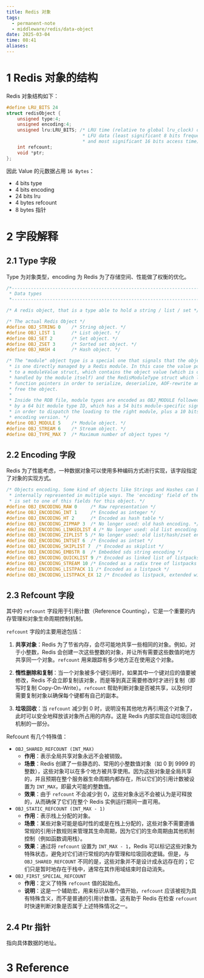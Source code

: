 ```yaml
---
title: Redis 对象
tags:
  - permanent-note
  - middleware/redis/data-object
date: 2025-03-04
time: 08:41
aliases:
---
```

# 1 Redis 对象的结构

Redis 对象结构如下：

```c
#define LRU_BITS 24
struct redisObject {
    unsigned type:4;
    unsigned encoding:4;
    unsigned lru:LRU_BITS; /* LRU time (relative to global lru_clock) or
                            * LFU data (least significant 8 bits frequency
                            * and most significant 16 bits access time). */
    int refcount;
    void *ptr;
};
```

因此 Value 的元数据占用 `16 Bytes`：
* 4 bits type
* 4 bits encoding
* 24 bits lru
* 4 bytes refcount
* 8 bytes 指针

# 2 字段解释

## 2.1 Type 字段

Type 为对象类型，encoding 为 Redis 为了存储空间、性能做了权衡的优化。

```c
/*-----------------------------------------------------------------------------
 * Data types
 *----------------------------------------------------------------------------*/

/* A redis object, that is a type able to hold a string / list / set */

/* The actual Redis Object */
#define OBJ_STRING 0    /* String object. */
#define OBJ_LIST 1      /* List object. */
#define OBJ_SET 2       /* Set object. */
#define OBJ_ZSET 3      /* Sorted set object. */
#define OBJ_HASH 4      /* Hash object. */

/* The "module" object type is a special one that signals that the object
 * is one directly managed by a Redis module. In this case the value points
 * to a moduleValue struct, which contains the object value (which is only
 * handled by the module itself) and the RedisModuleType struct which lists
 * function pointers in order to serialize, deserialize, AOF-rewrite and
 * free the object.
 *
 * Inside the RDB file, module types are encoded as OBJ_MODULE followed
 * by a 64 bit module type ID, which has a 54 bits module-specific signature
 * in order to dispatch the loading to the right module, plus a 10 bits
 * encoding version. */
#define OBJ_MODULE 5    /* Module object. */
#define OBJ_STREAM 6    /* Stream object. */
#define OBJ_TYPE_MAX 7  /* Maximum number of object types */
```

## 2.2 Encoding 字段

Redis 为了性能考虑，一种数据对象可以使用多种编码方式进行实现，该字段指定了对象的实现方式。

```c
/* Objects encoding. Some kind of objects like Strings and Hashes can be
 * internally represented in multiple ways. The 'encoding' field of the object
 * is set to one of this fields for this object. */
#define OBJ_ENCODING_RAW 0     /* Raw representation */
#define OBJ_ENCODING_INT 1     /* Encoded as integer */
#define OBJ_ENCODING_HT 2      /* Encoded as hash table */
#define OBJ_ENCODING_ZIPMAP 3  /* No longer used: old hash encoding. */
#define OBJ_ENCODING_LINKEDLIST 4 /* No longer used: old list encoding. */
#define OBJ_ENCODING_ZIPLIST 5 /* No longer used: old list/hash/zset encoding. */
#define OBJ_ENCODING_INTSET 6  /* Encoded as intset */
#define OBJ_ENCODING_SKIPLIST 7  /* Encoded as skiplist */
#define OBJ_ENCODING_EMBSTR 8  /* Embedded sds string encoding */
#define OBJ_ENCODING_QUICKLIST 9 /* Encoded as linked list of listpacks */
#define OBJ_ENCODING_STREAM 10 /* Encoded as a radix tree of listpacks */
#define OBJ_ENCODING_LISTPACK 11 /* Encoded as a listpack */
#define OBJ_ENCODING_LISTPACK_EX 12 /* Encoded as listpack, extended with metadata */
```

## 2.3 Refcount 字段

其中的 `refcount` 字段用于引用计数（Reference Counting），它是一个重要的内存管理和对象生命周期控制机制。

`refcount` 字段的主要用途包括：

1. **共享对象**：Redis 为了节省内存，会尽可能地共享一些相同的对象。例如，对于小整数，Redis 会创建一次这些整数的对象，并让所有需要这些数值的地方共享同一个对象。`refcount` 用来跟踪有多少地方正在使用这个对象。

2. **惰性删除和复制**：当一个对象被多个键引用时，如果其中一个键对应的值要被修改，Redis 不会立即复制该对象，而是等到真正需要修改时才进行复制（即写时复制 Copy-On-Write）。`refcount` 帮助判断对象是否被共享，以及何时需要复制对象以确保每个键都有自己的副本。

3. **垃圾回收**：当 `refcount` 减少到 0 时，说明没有其他地方再引用这个对象了，此时可以安全地释放该对象所占用的内存。这是 Redis 内部实现自动垃圾回收机制的一部分。

Refcount 有几个特殊值：
* `OBJ_SHARED_REFCOUNT (INT_MAX)`
	- **作用**：表示全局共享对象永远不会被销毁。
	- **场景**：Redis 创建了一些静态的、常用的小整数值对象（如 0 到 9999 的整数），这些对象可以在多个地方被共享使用。因为这些对象是全局共享的，并且预期在整个服务器生命周期内都存在，所以它们的引用计数被设置为 `INT_MAX`，即最大可能的整数值。
	- **效果**：由于 `refcount` 不会减少到 0，这些对象永远不会被认为是可释放的，从而确保了它们在整个 Redis 实例运行期间一直可用。
*  `OBJ_STATIC_REFCOUNT (INT_MAX - 1)`
	- **作用**：表示栈上分配的对象。
	- **场景**：某些对象可能是临时性的或是在栈上分配的，这些对象不需要遵循常规的引用计数规则来管理其生命周期，因为它们的生命周期由其他机制控制（例如函数调用栈）。
	- **效果**：通过将 `refcount` 设置为 `INT_MAX - 1`，Redis 可以标记这些对象为特殊状态，避免对它们进行常规的内存管理和垃圾回收逻辑。但是，与 `OBJ_SHARED_REFCOUNT` 不同的是，这些对象并不是设计成永远存在的；它们只是暂时地存在于栈中，通常在其作用域结束时自动消失。
* `OBJ_FIRST_SPECIAL_REFCOUNT`
	- **作用**：定义了特殊 `refcount` 值的起始点。
	- **说明**：这是一个辅助宏，用来标识从哪个值开始，`refcount` 应该被视为具有特殊含义，而不是普通的引用计数值。这有助于 Redis 在检查 `refcount` 时快速判断对象是否属于上述特殊情况之一。

## 2.4 Ptr 指针

指向具体数据的地址。

# 3 Reference